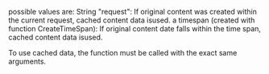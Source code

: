 
possible values are:
String "request": If original content was created within the current request, cached content data isused.
a timespan (created with function CreateTimeSpan): If original content date falls within the time span, cached content data isused.

To use cached data, the function must be called with the exact same arguments.
		